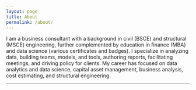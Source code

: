 ```yaml
---
layout: page
title: About
permalink: /about/
---
```

I am a business consultant with a background in civil (BSCE) and structural (MSCE) engineering, further complemented by education in finance (MBA) and data science (various certificates and badges). I specialize in analyzing data, building teams, models, and tools, authoring reports, facilitating meetings, and driving policy for clients. My career has focused on data analytics and data science, capital asset management, business analysis, cost estimating, and structural engineering. 

---

